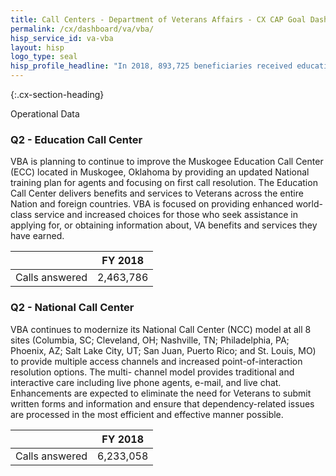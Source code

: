 ```yaml
---
title: Call Centers - Department of Veterans Affairs - CX CAP Goal Dashboard
permalink: /cx/dashboard/va/vba/
hisp_service_id: va-vba
layout: hisp
logo_type: seal
hisp_profile_headline: "In 2018, 893,725 beneficiaries received education benefits."
---
```


{:.cx-section-heading}

Operational Data

### Q2 - Education Call Center

VBA is planning to continue to improve the Muskogee Education Call Center (ECC) located in Muskogee, Oklahoma by providing an updated National training plan for agents and focusing on first call resolution. The Education Call Center delivers benefits and services to Veterans across the entire Nation and foreign countries. VBA is focused on providing enhanced world-class service and increased choices for those who seek assistance in applying for, or obtaining information about, VA benefits and services they have earned.

|                |  FY 2018  |
|----------------|-----------|
| Calls answered | 2,463,786 | 

### Q2 - National Call Center

VBA continues to modernize its National Call Center (NCC) model at all 8 sites (Columbia, SC; Cleveland, OH; Nashville, TN; Philadelphia, PA; Phoenix, AZ; Salt Lake City, UT; San Juan, Puerto Rico; and St. Louis, MO) to provide multiple access channels and increased point-of-interaction resolution options. The multi- channel model provides traditional and interactive care including live phone agents, e-mail, and live chat. Enhancements are expected to eliminate the need for Veterans to submit written forms and information and ensure that dependency-related issues are processed in the most efficient and effective manner possible.

|                |  FY 2018  |
|----------------|-----------|
| Calls answered | 6,233,058 | 
